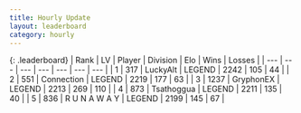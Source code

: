 ```yaml
---
title: Hourly Update
layout: leaderboard
category: hourly
---
```


{: .leaderboard}
| Rank | LV | Player | Division | Elo | Wins | Losses |
| --- | --- | --- | --- | --- | --- | --- |
| <span data-change="0">1</span> | 317 | <span title="ID: 512212">LuckyAlt</span> | LEGEND | <span data-change="0">2242</span> | <span data-change="0">105</span> | <span data-change="0">44</span> |
| <span data-change="0">2</span> | 551 | <span title="ID: 539711">Connection</span> | LEGEND | <span data-change="0">2219</span> | <span data-change="0">177</span> | <span data-change="0">63</span> |
| <span data-change="0">3</span> | 1237 | <span title="ID: 315148">GryphonEX</span> | LEGEND | <span data-change="0">2213</span> | <span data-change="0">269</span> | <span data-change="0">110</span> |
| <span data-change="0">4</span> | 873 | <span title="ID: 294236">Tsathoggua</span> | LEGEND | <span data-change="0">2211</span> | <span data-change="0">135</span> | <span data-change="0">40</span> |
| <span data-change="0">5</span> | 836 | <span title="ID: 66144">R U N A W A Y</span> | LEGEND | <span data-change="0">2199</span> | <span data-change="0">145</span> | <span data-change="0">67</span> |